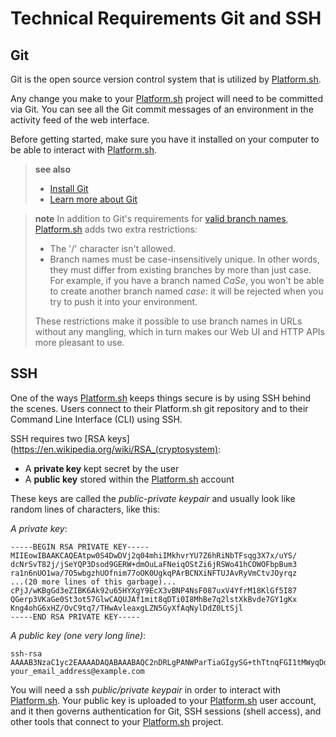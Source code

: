 # Technical Requirements Git and SSH

## Git

Git is the open source version control system that is utilized by
[Platform.sh](https://platform.sh/).

Any change you make to your [Platform.sh](https://platform.sh/) project will 
need to be committed via Git. You can see all the Git commit messages of an
environment in the activity feed of the web interface.

Before getting started, make sure you have it installed on your computer
to be able to interact with [Platform.sh](https://platform.sh/).

> **see also**
>
> * [Install Git](https://help.github.com/articles/set-up-git)
> * [Learn more about Git](http://git-scm.com/)

> **note**
> In addition to Git's requirements for [valid branch
> names](https://www.kernel.org/pub/software/scm/git/docs/git-check-ref-format.html),
> [Platform.sh](https://platform.sh/) adds two extra restrictions:
> * The '/' character isn't allowed.
> * Branch names must be case-insensitively unique. In other words, they must
>   differ from existing branches by more than just case. For example, if you
>   have a branch named _CaSe_, you won't be able to create another branch
>   named _case_: it will be rejected when you try to push it into your
>   environment.
>
> These restrictions make it possible to use branch names in URLs without any
> mangling, which in turn makes our Web UI and HTTP APIs more pleasant to use.


## SSH

One of the ways [Platform.sh](https://platform.sh/) keeps things secure
is by using SSH behind the scenes. Users connect to their Platform.sh
git repository and to their Command Line Interface (CLI) using
SSH.

SSH requires two [RSA
keys](https://en.wikipedia.org/wiki/RSA_(cryptosystem):

* A **private key** kept secret by the user
* A **public key** stored within the [Platform.sh](https://platform.sh/) account

These keys are called the *public-private keypair* and usually look like
random lines of characters, like this:

*A private key*:

    -----BEGIN RSA PRIVATE KEY-----
    MIIEowIBAAKCAQEAtpw0S4DwDVj2q04mhiIMkhvrYU7Z6hRiNbTFsqg3X7x/uYS/
    dcNrSvT82j/jSeYQP3Dsod9GERW+dmOuLaFNeiqOStZi6jRSWo41hCOWOFbpBum3
    ra1n6nUO1wa/7O5wbgzhUOfnim77oOK0UgkqPArBCNXiNFTUJAvRyVmCtvJOyrqz
    ...(20 more lines of this garbage)...
    cPjJ/wKBgGd3eZIBK6Ak92u65HYXgY9EcX3vBNP4NsF087uxV4YfrM18KlGf5I87
    QGerp3VKaGe0St3ot57GlwCAQUJAf1mit8qDTi0I8MhBe7q2lstXkBvde7GY1gKx
    Kng4ohG6xHZ/OvC9tq7/THwAvleaxgLZN5GyXfAqNylDdZ0LtSjl
    -----END RSA PRIVATE KEY-----

*A public key (one very long line)*:

    ssh-rsa AAAAB3NzaC1yc2EAAAADAQABAAABAQC2nDRLgPANWParTiaGIgySG+thTtnqFGI1tMWyqDdfvH+5hL91w2tK9PzaP+NJ5hA/cOyh30YRFb52Y64toU16Ko5K1mLqNFJajjWEI5Y4VukG6betrWfqdQ7XBr/s7nBuDOFQ5+eKbvug4rRSCSo8CsEI1eI0VNQkC9HJWYK28k7KurMdTN7X/Z/4vknM4/Rm2bnMk2idoORQgomeZS1p3GkG8dQs/c0j/b4H7azxnqdcCaR4ahbytX3d49BN0WwE84C+ItsnkCt1g5tVADPrab+Ywsm/FTnGY3cJKKdOAHt7Ls5lfpyyug2hNAFeiZF0MoCekjDZ2GH2xdFc7AX/ your_email_address@example.com

You will need a ssh *public/private keypair* in order to interact with
[Platform.sh](https://platform.sh/). 
Your public key is uploaded to your [Platform.sh](https://platform.sh/) user 
account, and it then governs authentication for Git, SSH sessions (shell access), 
and other tools that connect to your [Platform.sh](https://platform.sh/) project.
